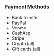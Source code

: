 ### Payment Methods
- Bank transfer
- PayPal
- Venmo
- CashApp
- Stripe
- Crypto (all)
- Gift cards (all)
